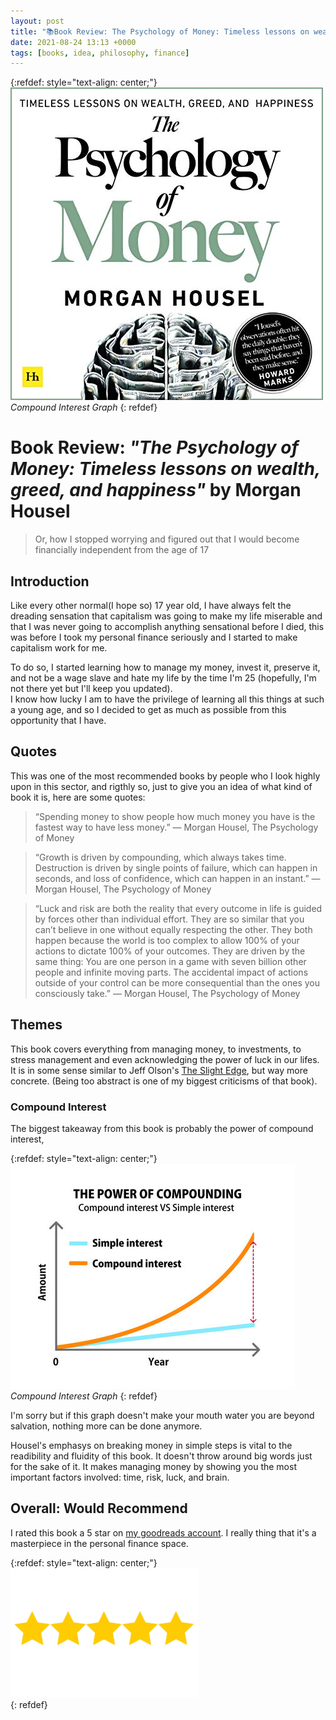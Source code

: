 ```yaml
---
layout: post
title: "📚Book Review: The Psychology of Money: Timeless lessons on wealth, greed, and happiness📈"
date: 2021-08-24 13:13 +0000
tags: [books, idea, philosophy, finance]
---
```


{:refdef: style="text-align: center;"}
[![book cover](/assets/posts/psychology-of-money-book-review/psychology-of-money-cover.jpg)](/assets/posts/psychology-of-money-book-review/psychology-of-money-cover.jpg) <br>
*Compound Interest Graph*
{: refdef}

# Book Review: _"The Psychology of Money: Timeless lessons on wealth, greed, and happiness"_ by Morgan Housel

> Or, how I stopped worrying and figured out that I would become financially independent from the age of 17

## Introduction
Like every other normal(I hope so) 17 year old, I have always felt the dreading sensation that capitalism was going to make my life miserable and that I was never going to accomplish anything sensational before I died, this was before I took my personal finance seriously and I started to make capitalism work for me.

To do so, I started learning how to manage my money, invest it, preserve it, and not be a wage slave and hate my life by the time I'm 25 (hopefully, I'm not there yet but I'll keep you updated).  
I know how lucky I am to have the privilege of learning all this things at such a young age, and so I decided to get as much as possible from this opportunity that I have.

## Quotes
This was one of the most recommended books by people who I look highly upon in this sector, and rigthly so, just to give you an idea of what kind of book it is, here are some quotes:

> “Spending money to show people how much money you have is the fastest way to have less money.”
> ― Morgan Housel, The Psychology of Money

> “Growth is driven by compounding, which always takes time. Destruction is driven by single points of failure, which can happen in seconds, and loss of confidence, which can happen in an instant.”
> ― Morgan Housel, The Psychology of Money

> “Luck and risk are both the reality that every outcome in life is guided by forces other than individual effort. They are so similar that you can’t believe in one without equally respecting the other. They both happen because the world is too complex to allow 100% of your actions to dictate 100% of your outcomes. They are driven by the same thing: You are one person in a game with seven billion other people and infinite moving parts. The accidental impact of actions outside of your control can be more consequential than the ones you consciously take.”
> ― Morgan Housel, The Psychology of Money

## Themes
This book covers everything from managing money, to investments, to stress management and even acknowledging the power of luck in our lifes. It is in some sense similar to Jeff Olson's [The Slight Edge](https://www.amazon.com/Slight-Edge-Turning-Disciplines-Happiness/dp/1626340463), but way more concrete. (Being too abstract is one of my biggest criticisms of that book).

### Compound Interest
The biggest takeaway from this book is probably the power of compound interest,


{:refdef: style="text-align: center;"}
[![compound interest graph](/assets/posts/psychology-of-money-book-review/power-of-compound.jpg)](/assets/posts/psychology-of-money-book-review/power-of-compound.jpg) <br>
*Compound Interest Graph*
{: refdef}

I'm sorry but if this graph doesn't make your mouth water you are beyond salvation, nothing more can be done anymore.

Housel's emphasys on breaking money in simple steps is vital to the readibility and fluidity of this book. It doesn't throw around big words just for the sake of it. It makes managing money by showing you the most important factors involved: time, risk, luck, and brain.

## Overall: Would Recommend

I rated this book a 5 star on [my goodreads account](https://www.goodreads.com/user/show/139253581-alessandro-ferrari). I really thing that it's a masterpiece in the personal finance space.

{:refdef: style="text-align: center;"}
[![5 star vote](/assets/img/5-stars.png)](/assets/img/5-stars.png) <br>
{: refdef}

